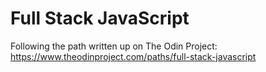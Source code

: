 # Full Stack JavaScript

Following the path written up on The Odin Project:
https://www.theodinproject.com/paths/full-stack-javascript
